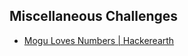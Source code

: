 ## Miscellaneous Challenges

* [Mogu Loves Numbers | Hackerearth](Mogu%20Loves%20Numbers%20-%20Hackerearth/)